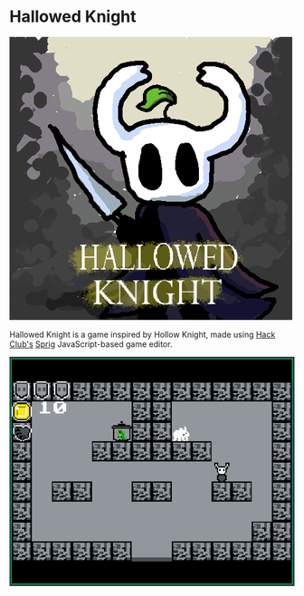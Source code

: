 # Hallowed Knight

![The game's thumbnail](assets/thumbnail.png)

Hallowed Knight is a game inspired by Hollow Knight, made using [Hack Club's](https://hackclub.com) [Sprig](https://sprig.hackclub.com) JavaScript-based game editor. 

![A room containing a Grub and Baba from Baba is You](assets/preview.png)